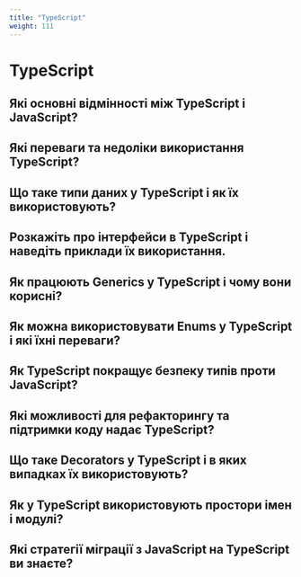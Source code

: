 ```yaml
---
title: "TypeScript"
weight: 111
---
```


# TypeScript

## Які основні відмінності між TypeScript і JavaScript?

## Які переваги та недоліки використання TypeScript?

## Що таке типи даних у TypeScript і як їх використовують?

## Розкажіть про інтерфейси в TypeScript і наведіть приклади їх використання.

## Як працюють Generics у TypeScript і чому вони корисні?

## Як можна використовувати Enums у TypeScript і які їхні переваги?

## Як TypeScript покращує безпеку типів проти JavaScript?

## Які можливості для рефакторингу та підтримки коду надає TypeScript?

## Що таке Decorators у TypeScript і в яких випадках їх використовують?

## Як у TypeScript використовують простори імен і модулі?

## Які стратегії міграції з JavaScript на TypeScript ви знаєте?